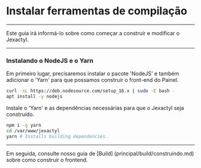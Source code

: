 # Instalar ferramentas de compilação

***

Este guia irá informá-lo sobre como começar a construir e modificar o Jexactyl.

***

### Instalando o NodeJS e o Yarn

Em primeiro lugar, precisaremos instalar o pacote 'NodeJS' e também adicionar o 'Yarn' para que possamos construir o front-end do Painel.

```bash
curl -sL https://deb.nodesource.com/setup_16.x | sudo -E bash -
apt install -y nodejs
```

Instale o 'Yarn' e as dependências necessárias para que o Jexactyl seja construído.

```bash
npm i -g yarn
cd /var/www/jexactyl
yarn # Installs building dependencies.
```

***

Em seguida, consulte nosso guia de [Build] (principal/build/construindo.md) sobre como construir o frontend.
